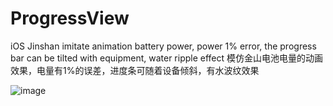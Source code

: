 ProgressView
============

iOS   Jinshan imitate animation battery power, power 1% error, the progress bar can be tilted with equipment, water ripple effect     模仿金山电池电量的动画效果，电量有1%的误差，进度条可随着设备倾斜，有水波纹效果


 ![image](https://github.com/caoguoqing/ProgressView／jinshan.gif)
